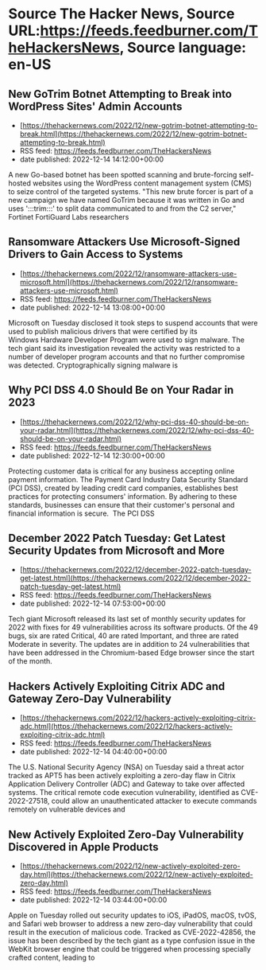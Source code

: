 # Source The Hacker News, Source URL:https://feeds.feedburner.com/TheHackersNews, Source language: en-US

## New GoTrim Botnet Attempting to Break into WordPress Sites' Admin Accounts
 - [https://thehackernews.com/2022/12/new-gotrim-botnet-attempting-to-break.html](https://thehackernews.com/2022/12/new-gotrim-botnet-attempting-to-break.html)
 - RSS feed: https://feeds.feedburner.com/TheHackersNews
 - date published: 2022-12-14 14:12:00+00:00

A new Go-based botnet has been spotted scanning and brute-forcing self-hosted websites using the WordPress content management system (CMS) to seize control of the targeted systems.
"This new brute forcer is part of a new campaign we have named GoTrim because it was written in Go and uses ':::trim:::' to split data communicated to and from the C2 server," Fortinet FortiGuard Labs researchers

## Ransomware Attackers Use Microsoft-Signed Drivers to Gain Access to Systems
 - [https://thehackernews.com/2022/12/ransomware-attackers-use-microsoft.html](https://thehackernews.com/2022/12/ransomware-attackers-use-microsoft.html)
 - RSS feed: https://feeds.feedburner.com/TheHackersNews
 - date published: 2022-12-14 13:08:00+00:00

Microsoft on Tuesday disclosed it took steps to suspend accounts that were used to publish malicious drivers that were certified by its Windows Hardware Developer Program were used to sign malware.
The tech giant said its investigation revealed the activity was restricted to a number of developer program accounts and that no further compromise was detected.
Cryptographically signing malware is

## Why PCI DSS 4.0 Should Be on Your Radar in 2023
 - [https://thehackernews.com/2022/12/why-pci-dss-40-should-be-on-your-radar.html](https://thehackernews.com/2022/12/why-pci-dss-40-should-be-on-your-radar.html)
 - RSS feed: https://feeds.feedburner.com/TheHackersNews
 - date published: 2022-12-14 12:30:00+00:00

Protecting customer data is critical for any business accepting online payment information. The Payment Card Industry Data Security Standard (PCI DSS), created by leading credit card companies, establishes best practices for protecting consumers' information. By adhering to these standards, businesses can ensure that their customer's personal and financial information is secure. 
The PCI DSS

## December 2022 Patch Tuesday: Get Latest Security Updates from Microsoft and More
 - [https://thehackernews.com/2022/12/december-2022-patch-tuesday-get-latest.html](https://thehackernews.com/2022/12/december-2022-patch-tuesday-get-latest.html)
 - RSS feed: https://feeds.feedburner.com/TheHackersNews
 - date published: 2022-12-14 07:53:00+00:00

Tech giant Microsoft released its last set of monthly security updates for 2022 with fixes for 49 vulnerabilities across its software products.
Of the 49 bugs, six are rated Critical, 40 are rated Important, and three are rated Moderate in severity. The updates are in addition to 24 vulnerabilities that have been addressed in the Chromium-based Edge browser since the start of the month.

## Hackers Actively Exploiting Citrix ADC and Gateway Zero-Day Vulnerability
 - [https://thehackernews.com/2022/12/hackers-actively-exploiting-citrix-adc.html](https://thehackernews.com/2022/12/hackers-actively-exploiting-citrix-adc.html)
 - RSS feed: https://feeds.feedburner.com/TheHackersNews
 - date published: 2022-12-14 04:40:00+00:00

The U.S. National Security Agency (NSA) on Tuesday said a threat actor tracked as APT5 has been actively exploiting a zero-day flaw in Citrix Application Delivery Controller (ADC) and Gateway to take over affected systems.
The critical remote code execution vulnerability, identified as CVE-2022-27518, could allow an unauthenticated attacker to execute commands remotely on vulnerable devices and

## New Actively Exploited Zero-Day Vulnerability Discovered in Apple Products
 - [https://thehackernews.com/2022/12/new-actively-exploited-zero-day.html](https://thehackernews.com/2022/12/new-actively-exploited-zero-day.html)
 - RSS feed: https://feeds.feedburner.com/TheHackersNews
 - date published: 2022-12-14 03:44:00+00:00

Apple on Tuesday rolled out security updates to iOS, iPadOS, macOS, tvOS, and Safari web browser to address a new zero-day vulnerability that could result in the execution of malicious code.
Tracked as CVE-2022-42856, the issue has been described by the tech giant as a type confusion issue in the WebKit browser engine that could be triggered when processing specially crafted content, leading to
